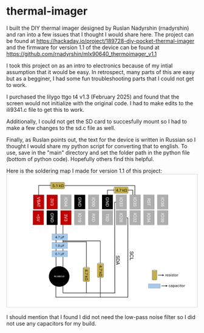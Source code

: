 # thermal-imager
I built the DIY thermal imager designed by Ruslan Nadyrshin (rnadyrshin) and ran into a few issues that I thought I would share here. The project can be found at https://hackaday.io/project/189728-diy-pocket-thermal-imager and the firmware for version 1.1 of the device can be found at https://github.com/rnadyrshin/mlx90640_thermoimager_v1.1

I took this project on as an intro to electronics because of my intial assumption that it would be easy. In retrospect, many parts of this are easy but as a begginer, I had some fun troubleshooting parts that I could not get to work.

I purchased the lilygo ttgo t4 v1.3 (February 2025) and found that the screen would not initialize with the original code. I had to make edits to the ili9341.c file to get this to work.

Additionally, I could not get the SD card to succesfully mount so I had to make a few changes to the sd.c file as well.

Finally, as Ruslan points out, the text for the device is written in Russian so I thought I would share my python script for converting that to english. To use, save in the "main" directory and set the folder path in the python file (bottom of python code). Hopefully others find this helpful.

Here is the soldering map I made for version 1.1 of this project:
![Soldering map](soldering_map.png)

I should mention that I found I did not need the low-pass noise filter so I did not use any capacitors for my build.
